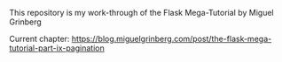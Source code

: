 This repository is my work-through of the Flask Mega-Tutorial by Miguel Grinberg

Current chapter: https://blog.miguelgrinberg.com/post/the-flask-mega-tutorial-part-ix-pagination